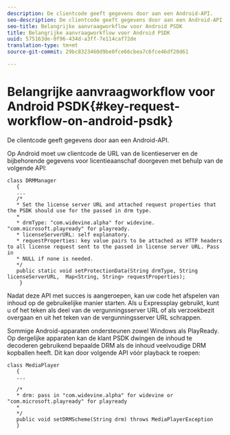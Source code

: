 ```yaml
---
description: De clientcode geeft gegevens door aan een Android-API.
seo-description: De clientcode geeft gegevens door aan een Android-API.
seo-title: Belangrijke aanvraagworkflow voor Android PSDK
title: Belangrijke aanvraagworkflow voor Android PSDK
uuid: 575163de-0f96-434d-a3ff-7e114caf72de
translation-type: tm+mt
source-git-commit: 29bc8323460d9be0fce66cbea7c6fce46df20d61

---
```



# Belangrijke aanvraagworkflow voor Android PSDK{#key-request-workflow-on-android-psdk}

De clientcode geeft gegevens door aan een Android-API.

Op Android moet uw clientcode de URL van de licentieserver en de bijbehorende gegevens voor licentieaanschaf doorgeven met behulp van de volgende API:

```
class DRMManager 
   { 
   ... 
   /* 
   * Set the license server URL and attached request properties that the PSDK should use for the passed in drm type.  
   * 
   * drmType: "com.widevine.alpha" for widevine. "com.microsoft.playready" for playready. 
   * licenseServerURL: self explanatory.  
   * requestProperties: key value pairs to be attached as HTTP headers to all license request sent to the passed in license server URL. Pass in 
   * NULL if none is needed.  
   */ 
   public static void setProtectionData(String drmType, String licenseServerURL,  Map<String, String> requestProperties); 
    }
```

Nadat deze API met succes is aangeroepen, kan uw code het afspelen van inhoud op de gebruikelijke manier starten. Als u Expressplay gebruikt, kunt u of het teken als deel van de vergunningsserver URL of als verzoekbezit overgaan en uit het teken van de vergunningsserver URL schrappen.

Sommige Android-apparaten ondersteunen zowel Windows als PlayReady. Op dergelijke apparaten kan de klant PSDK dwingen de inhoud te decoderen gebruikend bepaalde DRM als de inhoud veelvoudige DRM kopballen heeft. Dit kan door volgende API vóór playback te roepen:

```
class MediaPlayer 
   { 
   ... 
    
   /* 
   * drm: pass in "com.widevine.alpha" for widevine or "com.microsoft.playready" for playready 
   * 
   */ 
   public void setDRMScheme(String drm) throws MediaPlayerException 
   }
```

